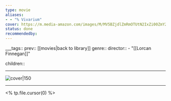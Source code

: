 ```yaml
---
type: movie
aliases:
- - "% Vivarium"
cover: https://m.media-amazon.com/images/M/MV5BZjdlZmRmOTUtN2IxZi00ZmY2LWE5MWMtOTYxNTkyNzA3ZGFjXkEyXkFqcGc@._V1_SX300.jpg
status: done
recommendedby:
---
```

___tags:: prev:: [[movies|back to library]]
genre::
director::  - "[[Lorcan Finnegan]]"
 
children::
___
![cover|150](https://m.media-amazon.com/images/M/MV5BZjdlZmRmOTUtN2IxZi00ZmY2LWE5MWMtOTYxNTkyNzA3ZGFjXkEyXkFqcGc@._V1_SX300.jpg)
___
<% tp.file.cursor(0) %>
